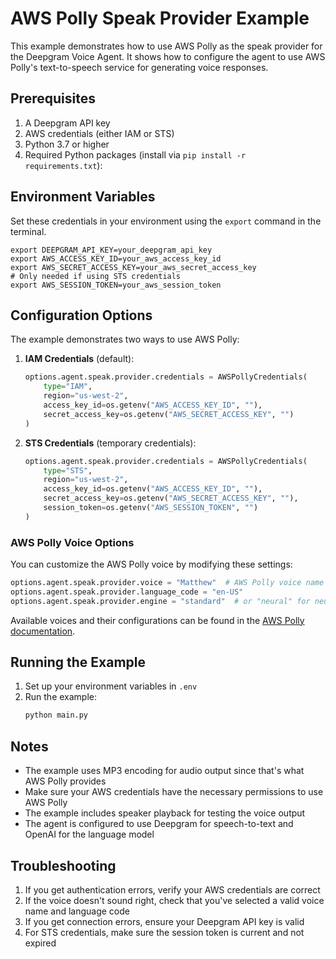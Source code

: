# AWS Polly Speak Provider Example

This example demonstrates how to use AWS Polly as the speak provider for the Deepgram Voice Agent. It shows how to configure the agent to use AWS Polly's text-to-speech service for generating voice responses.

## Prerequisites

1. A Deepgram API key
2. AWS credentials (either IAM or STS)
3. Python 3.7 or higher
4. Required Python packages (install via `pip install -r requirements.txt`):

## Environment Variables

Set these credentials in your environment using the `export` command in the terminal.

```env
export DEEPGRAM_API_KEY=your_deepgram_api_key
export AWS_ACCESS_KEY_ID=your_aws_access_key_id
export AWS_SECRET_ACCESS_KEY=your_aws_secret_access_key
# Only needed if using STS credentials
export AWS_SESSION_TOKEN=your_aws_session_token
```

## Configuration Options

The example demonstrates two ways to use AWS Polly:

1. **IAM Credentials** (default):
   ```python
   options.agent.speak.provider.credentials = AWSPollyCredentials(
       type="IAM",
       region="us-west-2",
       access_key_id=os.getenv("AWS_ACCESS_KEY_ID", ""),
       secret_access_key=os.getenv("AWS_SECRET_ACCESS_KEY", "")
   )
   ```

2. **STS Credentials** (temporary credentials):
   ```python
   options.agent.speak.provider.credentials = AWSPollyCredentials(
       type="STS",
       region="us-west-2",
       access_key_id=os.getenv("AWS_ACCESS_KEY_ID", ""),
       secret_access_key=os.getenv("AWS_SECRET_ACCESS_KEY", ""),
       session_token=os.getenv("AWS_SESSION_TOKEN", "")
   )
   ```

### AWS Polly Voice Options

You can customize the AWS Polly voice by modifying these settings:

```python
options.agent.speak.provider.voice = "Matthew"  # AWS Polly voice name
options.agent.speak.provider.language_code = "en-US"
options.agent.speak.provider.engine = "standard"  # or "neural" for neural voices
```

Available voices and their configurations can be found in the [AWS Polly documentation](https://docs.aws.amazon.com/polly/latest/dg/voicelist.html).

## Running the Example

1. Set up your environment variables in `.env`
2. Run the example:
   ```bash
   python main.py
   ```

## Notes

- The example uses MP3 encoding for audio output since that's what AWS Polly provides
- Make sure your AWS credentials have the necessary permissions to use AWS Polly
- The example includes speaker playback for testing the voice output
- The agent is configured to use Deepgram for speech-to-text and OpenAI for the language model

## Troubleshooting

1. If you get authentication errors, verify your AWS credentials are correct
2. If the voice doesn't sound right, check that you've selected a valid voice name and language code
3. If you get connection errors, ensure your Deepgram API key is valid
4. For STS credentials, make sure the session token is current and not expired